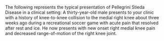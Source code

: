 The following represents the typical presentation of Pellegrini Stieda Disease in a clinical setting: A thirty-year-old male presents to your clinic with a history of knee-to-knee collision to the medial right knee about three weeks ago during a recreational soccer game with acute pain that resolved after rest and ice. He now presents with new onset right medial knee pain and decreased range-of-motion of the right knee joint.